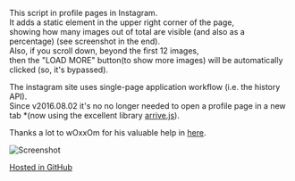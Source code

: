 This script in profile pages in Instagram.  
It adds a static element in the upper right corner of the page,  
showing how many images out of total are visible (and also as a percentage) (see screenshot in the end).  
Also, if you scroll down, beyond the first 12 images,  
then the "LOAD MORE" button(to show more images) will be automatically clicked (so, it's bypassed).  

The instagram site uses single-page application workflow (i.e. the history API).  
Since v2016.08.02 it's no no longer needed to open a profile page in a new tab *(now using the excellent library [arrive.js](https://github.com/uzairfarooq/arrive)).  

Thanks a lot to wOxxOm for his valuable help in [here](https://greasyfork.org/en/forum/discussion/4642/help-with-making-a-hovering-element-that-scrolls-with-you-with-attaching-to-infinite-scrolling-event).


![Screenshot](https://greasyfork.org/system/screenshots/screenshots/000/001/676/original/2015-08-11_195605_.jpg?1439312224)  

[Hosted in GitHub](https://github.com/darkred/Userscripts)